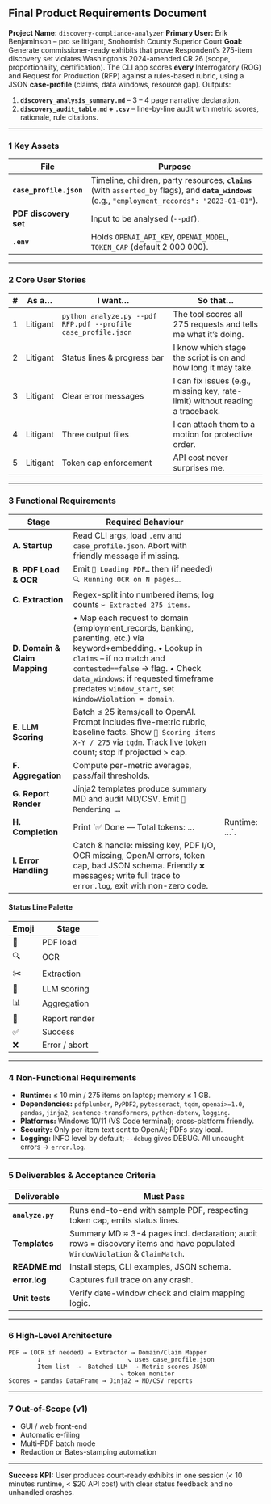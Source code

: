 ## Final Product Requirements Document

**Project Name:** `discovery-compliance-analyzer`
**Primary User:** Erik Benjaminson – pro se litigant, Snohomish County Superior Court
**Goal:** Generate commissioner-ready exhibits that prove Respondent’s 275-item discovery set violates Washington’s 2024-amended CR 26 (scope, proportionality, certification). The CLI app scores **every** Interrogatory (ROG) and Request for Production (RFP) against a rules-based rubric, using a JSON **case-profile** (claims, data windows, resource gap). Outputs:

1. **`discovery_analysis_summary.md`** – 3 – 4 page narrative declaration.
2. **`discovery_audit_table.md` + `.csv`** – line-by-line audit with metric scores, rationale, rule citations.

---

### 1  Key Assets

| File                    | Purpose                                                                                                                                            |
| ----------------------- | -------------------------------------------------------------------------------------------------------------------------------------------------- |
| **`case_profile.json`** | Timeline, children, party resources, **`claims`** (with `asserted_by` flags), and **`data_windows`** (e.g., `"employment_records": "2023-01-01"`). |
| **PDF discovery set**   | Input to be analysed (`--pdf`).                                                                                                                    |
| **`.env`**              | Holds `OPENAI_API_KEY`, `OPENAI_MODEL`, `TOKEN_CAP` (default 2 000 000).                                                                           |

---

### 2  Core User Stories

| # | As a…    | I want…                                                       | So that…                                                                      |
| - | -------- | ------------------------------------------------------------- | ----------------------------------------------------------------------------- |
| 1 | Litigant | `python analyze.py --pdf RFP.pdf --profile case_profile.json` | The tool scores all 275 requests and tells me what it’s doing.                |
| 2 | Litigant | Status lines & progress bar                                   | I know which stage the script is on and how long it may take.                 |
| 3 | Litigant | Clear error messages                                          | I can fix issues (e.g., missing key, rate-limit) without reading a traceback. |
| 4 | Litigant | Three output files                                            | I can attach them to a motion for protective order.                           |
| 5 | Litigant | Token cap enforcement                                         | API cost never surprises me.                                                  |

---

### 3  Functional Requirements

| Stage                         | Required Behaviour                                                                                                                                                                                                                                                            |               |
| ----------------------------- | ----------------------------------------------------------------------------------------------------------------------------------------------------------------------------------------------------------------------------------------------------------------------------- | ------------- |
| **A. Startup**                | Read CLI args, load `.env` and `case_profile.json`. Abort with friendly message if missing.                                                                                                                                                                                   |               |
| **B. PDF Load & OCR**         | Emit `📄 Loading PDF…` then (if needed) `🔍 Running OCR on N pages…`.                                                                                                                                                                                                         |               |
| **C. Extraction**             | Regex-split into numbered items; log counts `✂️ Extracted 275 items`.                                                                                                                                                                                                         |               |
| **D. Domain & Claim Mapping** | • Map each request to domain (employment\_records, banking, parenting, etc.) via keyword+embedding. • Lookup in `claims` – if no match and `contested==false` → flag. • Check `data_windows`: if requested timeframe predates `window_start`, set `WindowViolation = domain`. |               |
| **E. LLM Scoring**            | Batch ≤ 25 items/call to OpenAI. Prompt includes five-metric rubric, baseline facts. Show `🧠 Scoring items X-Y / 275` via `tqdm`. Track live token count; stop if projected > cap.                                                                                           |               |
| **F. Aggregation**            | Compute per-metric averages, pass/fail thresholds.                                                                                                                                                                                                                            |               |
| **G. Report Render**          | Jinja2 templates produce summary MD and audit MD/CSV. Emit `📝 Rendering …`.                                                                                                                                                                                                  |               |
| **H. Completion**             | Print \`✅ Done — Total tokens: …                                                                                                                                                                                                                                              | Runtime: …\`. |
| **I. Error Handling**         | Catch & handle: missing key, PDF I/O, OCR missing, OpenAI errors, token cap, bad JSON schema. Friendly `❌` messages; write full trace to `error.log`, exit with non-zero code.                                                                                                |               |

#### Status Line Palette

| Emoji | Stage         |
| ----- | ------------- |
| 📄    | PDF load      |
| 🔍    | OCR           |
| ✂️    | Extraction    |
| 🧠    | LLM scoring   |
| 📊    | Aggregation   |
| 📝    | Report render |
| ✅     | Success       |
| ❌     | Error / abort |

---

### 4  Non-Functional Requirements

* **Runtime:** ≤ 10 min / 275 items on laptop; memory ≤ 1 GB.
* **Dependencies:** `pdfplumber`, `PyPDF2`, `pytesseract`, `tqdm`, `openai>=1.0`, `pandas`, `jinja2`, `sentence-transformers`, `python-dotenv`, `logging`.
* **Platforms:** Windows 10/11 (VS Code terminal); cross-platform friendly.
* **Security:** Only per-item text sent to OpenAI; PDFs stay local.
* **Logging:** INFO level by default; `--debug` gives DEBUG. All uncaught errors → `error.log`.

---

### 5  Deliverables & Acceptance Criteria

| Deliverable      | Must Pass                                                                                                                   |
| ---------------- | --------------------------------------------------------------------------------------------------------------------------- |
| **`analyze.py`** | Runs end-to-end with sample PDF, respecting token cap, emits status lines.                                                  |
| **Templates**    | Summary MD ≈ 3-4 pages incl. declaration; audit rows = discovery items and have populated `WindowViolation` & `ClaimMatch`. |
| **README.md**    | Install steps, CLI examples, JSON schema.                                                                                   |
| **error.log**    | Captures full trace on any crash.                                                                                           |
| **Unit tests**   | Verify date-window check and claim mapping logic.                                                                           |

---

### 6  High-Level Architecture

```
PDF → (OCR if needed) → Extractor → Domain/Claim Mapper
        ↓                        ↘ uses case_profile.json
        Item list  →  Batched LLM  → Metric scores JSON
                               ↘ token monitor
Scores → pandas DataFrame → Jinja2 → MD/CSV reports
```

---

### 7  Out-of-Scope (v1)

* GUI / web front-end
* Automatic e-filing
* Multi-PDF batch mode
* Redaction or Bates-stamping automation

---

**Success KPI:** User produces court-ready exhibits in one session (< 10 minutes runtime, < \$20 API cost) with clear status feedback and no unhandled crashes.
